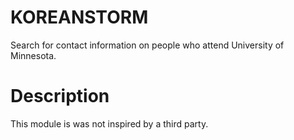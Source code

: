 # KOREANSTORM
Search for contact information on people who attend University of Minnesota.

# Description
This module is was not inspired by a third party.
